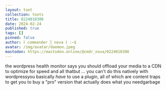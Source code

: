 ```yaml
---
layout: toot
collection: toots
title: 0224010300
date: 2024-02-24
published: true
tags: []
pinned: false
author: ⸸ commander ░ nova ⸸ :~$
avatar: /img/avatar/daemon.jpeg
mastodon: https://mastodon.online/@cmdr_nova/0224010300
---
```


the wordpress health monitor says you should offload your media to a CDN to optimize for speed and all thatbut ... you can't do this natively with wordpressyou basically _have_ to use a plugin, all of which are content traps to get you to buy a "pro" version that actually does what you needgarbage
